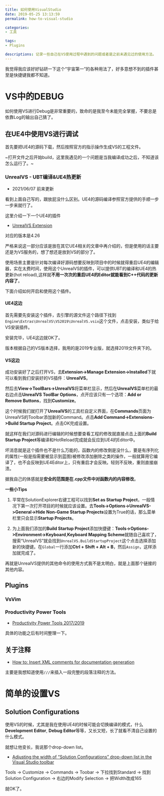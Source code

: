 ```yaml
---
title: 如何使用VisualStudio
date: 2019-05-25 13:13:59
permalink: how-to-visual-studio

categories:
- 工具

tags:
- Plugins

descriptions: 记录一些自己在VS使用过程中遇到的问题或者是之前未遇见过的使用方法。
---
```


我觉得我应该好好钻研一下这个“宇宙第一”的各种用法了，好多意想不到的插件甚至是快捷键我都不知道。
<!--more-->

# VS中的DEBUG
如何使用VS进行Debug是非常重要的，致命的是我至今未能完全掌握，不要总是依靠Log的输出自己猜了。


## 在UE4中使用VS进行调试
首先要把UE4的源码下载，然后按照官方的指示操作生成VS的工程文件。

~打开文件之后开始build，这里我遇见的一个问题是当我编译成功之后，不知道该怎么运行了。~

### UnrealVS - UBT编译&UE4热更新
- 2021/06/07 前来更新

看到上面自己写的，跟放屁没什么区别。UE4的源码编译参照官方提供的手顺一步一步来就行了。

这里介绍一下一个UE4的插件
- [UnrealVS Extension](https://docs.unrealengine.com/4.26/en-US/ProductionPipelines/DevelopmentSetup/VisualStudioSetup/UnrealVS/)

对应的版本是4.26

严格来说这一部分应该是放在其它UE4相关的文章中再介绍的，但是使用的话主要还是为VS服务的，想了想还是放到VS的部分了。

使用场景主要是针对每次编译好源码想要反映到项目中的时候就得重启UE4的编辑器，实在太费时间，使用这个UnrealVS的插件，可以提供UBT的编译和UE4的热更新(hot reload),这样就**不用一次次的重启UE4的Editor就能看到C++代码的更新内容了**。

下面介绍如何开启和使用这个插件。

#### UE4这边
首先需要先安装这个插件，去引擎的源文件这个路径下找到`Engine\Extras\UnrealVS\VS2019\UnrealVS.vsix`这个文件，点击安装，类似于给VS安装插件。

安装完毕，UE4这边就OK了。

版本根据自己的VS版本选择，我用的是2019专业版，就选择2019文件夹下的。

#### VS这边
成功安装好了之后打开VS，去**Extension->Manage Extension->Installed**下就可以看到我们安装好的VS插件：**UnrealVS**。

然后去**View->ToolBars->UnrealVS**将菜单栏显示，然后在**UnrealVS**菜单栏的最右边点击**UnrealVS ToolBar Options**，点开应该只有一个选项：**Add or Remove Buttons**，找到**Customize**。

这个时候我们就打开了**UnrealVS**的工具栏自定义界面，在**Commands**页面为UnrealVS的Toolbar添加新的Command。点击**Add Command->Extensions->Build Startup Project**。点击OK完成设置。

就这样在我们对源码进行编辑的时候想要查看工程的修改就直接点击上面的**Build Startup Project**等编译和HotReload完成就会反应到UE4的Editor中。

坏消息就是这个插件也不是什么万能的，函数内的修改倒是没什么，要是有序列化的属性(一般是指需要被显示到蓝图)被修改添加删除之类的操作，一般就算用它编译了，也不会反映到UE4Editor上，只有重启才会反映。轻则不反映，重则直接崩溃。

据我自己的体感就是**安全的范围是在.cpp文件中对函数内的内容修改**。

**一些小Tips**
1. 平常在SolutionExplorer右键工程可以找到**Set as Startup Project**，一般情况下第一次打开项目的时候就应该设置。去**Tools->Options->UnrealVS->General->Hide Non-Game Startup Projects**设置为True的话，那么菜单栏里只会显示**Startup Projects**。

2. 为上面我们添加的**Build Startup Project**添加快捷键：**Tools->Options->Environment->Keyboard**,**Keyboard Mapping Scheme**就随自己喜欢了，搜索“UnrealVS”就会找到`UnrealVS.BuildStartupProject`这个点击选择添加新的快捷键。在`Global`一行添加**Ctrl + Shift + Alt + B**，然后`Assign`，这样添加就完成了。

再就是UnrealVS提供的其他命令的使用方式我不是太明白，就是上面那个链接的其他内容。

## Plugins

### VsVim

### Productivity Power Tools

- [Productivity Power Tools 2017/2019](https://marketplace.visualstudio.com/items?itemName=VisualStudioPlatformTeam.ProductivityPowerPack2017)

具体的功能之后有时间整理一下。

## 关于注释
- [How to: Insert XML comments for documentation generation](https://docs.microsoft.com/ja-jp/visualstudio/ide/reference/generate-xml-documentation-comments?view=vs-2019)

主要是我想知道使用`///`来插入一段完整的段落注释的方法。

# 简单的设置VS

## Solution Configurations
使用VS的时候，尤其是我在使用UE4的时候可能会切换编译的模式，什么**Development Editor**, **Debug Editor**等等，又长又短，长了就看不清自己设置的什么模式。

就想让他变长，我说那个drop-down list。

- [Adjusting the width of “Solution Configurations” drop-down list in the Visual Studio toolbar](https://visualstudioextensions.vlasovstudio.com/2014/08/14/adjusting-the-width-of-solution-configurations-drop-down-list-in-the-visual-studio-toolbar/)

Tools -> Customize -> Commands -> Toobar -> 下拉找到Standard -> 找到Solution Configuration -> 右边的Modify Selection -> 把Width改成165

就OK了。
